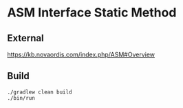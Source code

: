 # ASM Interface Static Method

## External

https://kb.novaordis.com/index.php/ASM#Overview

## Build

```shell
./gradlew clean build
./bin/run
```